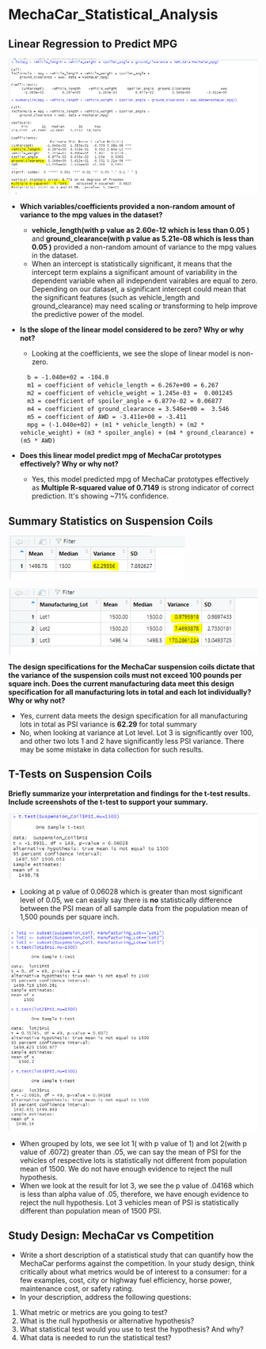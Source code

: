 # MechaCar_Statistical_Analysis
## Linear Regression to Predict MPG
![Linear Regression to Predict MPG](https://github.com/Meghajain84/MechaCar_Statistical_Analysis/blob/main/deliverable1.PNG)
* **Which variables/coefficients provided a non-random amount of variance to the mpg values in the dataset?**
   * **vehicle_length(with p value as 2.60e-12 which is less than 0.05 )** and **ground_clearance(with p value as 5.21e-08 which is less than 0.05 )** provided a non-random amount of variance to the mpg values in the dataset.
   * When an intercept is statistically significant, it means that the intercept term explains a significant amount of variability in the dependent variable when all independent vairables are equal to zero. Depending on our dataset, a significant intercept could mean that the significant features (such as vehicle_length and ground_clearance) may need scaling or transforming to help improve the predictive power of the model. 
    
* **Is the slope of the linear model considered to be zero? Why or why not?**
    * Looking at the coefficients, we see the slope of linear model is non-zero.
    >
        b = -1.040e+02 = -104.0
        m1 = coefficient of vehicle_length = 6.267e+00 = 6.267
        m2 = coefficient of vehicle_weight = 1.245e-03 =  0.001245
        m3 = coefficient of spoiler_angle = 6.877e-02 = 0.06877
        m4 = coefficient of ground_clearance = 3.546e+00 =  3.546
        m5 = coefficient of AWD = -3.411e+00 = -3.411
        mpg = (-1.040e+02) + (m1 * vehicle_length) + (m2 * vehicle_weight) + (m3 * spoiler_angle) + (m4 * ground_clearance) + (m5 * AWD)
* **Does this linear model predict mpg of MechaCar prototypes effectively? Why or why not?**
    * Yes, this model predicted mpg of MechaCar prototypes effectively as **Multiple R-squared value of 0.7149** is strong indicator of correct prediction. It's showing ~71% confidence.

## Summary Statistics on Suspension Coils
![Total](https://github.com/Meghajain84/MechaCar_Statistical_Analysis/blob/main/deliverable2_total_summary.PNG)

![Per Lot](https://github.com/Meghajain84/MechaCar_Statistical_Analysis/blob/main/deliverable2_lot_summary.PNG)

**The design specifications for the MechaCar suspension coils dictate that the variance of the suspension coils must not exceed 100 pounds per square inch. Does the current manufacturing data meet this design specification for all manufacturing lots in total and each lot individually? Why or why not?**
* Yes, current data meets the design specification for all manufacturing lots in total as PSI variance is **62.29** for total summary
* No, when looking at variance at Lot level. Lot 3 is significantly over 100, and other two lots 1 and 2 have significantly less PSI variance. There may be some mistake in data collection for such results. 

## T-Tests on Suspension Coils
**Briefly summarize your interpretation and findings for the t-test results. Include screenshots of the t-test to support your summary.**

![main](https://github.com/Meghajain84/MechaCar_Statistical_Analysis/blob/main/deliverable3_1.PNG)

* Looking at p value of 0.06028 which is greater than most significant level of 0.05, we can easily say there is **no** statistically difference between the PSI mean of all sample data from the population mean of 1,500 pounds per square inch. 

![lots test](https://github.com/Meghajain84/MechaCar_Statistical_Analysis/blob/main/deliverable3_2.PNG)

* When grouped by lots, we see lot 1( with p value of 1) and lot 2(with p value of .6072) greater than .05, we can say the mean of PSI for the vehicles of respective lots is statistically not different from population mean of 1500. We do not have enough evidence to reject the null hypothesis.
* When we look at the result for lot 3, we see the p value of .04168 which is less than alpha value of .05, therefore, we have enough evidence to reject the null hypothesis. Lot 3 vehicles mean of PSI is statistically different than population mean of 1500 PSI.


## Study Design: MechaCar vs Competition
* Write a short description of a statistical study that can quantify how the MechaCar performs against the competition. In your study design, think critically about what metrics would be of interest to a consumer: for a few examples, cost, city or highway fuel efficiency, horse power, maintenance cost, or safety rating.
* In your description, address the following questions:
1) What metric or metrics are you going to test?
2) What is the null hypothesis or alternative hypothesis?
3) What statistical test would you use to test the hypothesis? And why?
4) What data is needed to run the statistical test?
